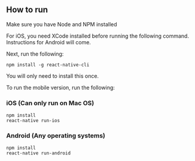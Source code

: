 ## How to run
Make sure you have Node and NPM installed

For iOS, you need XCode installed before running the following command.
Instructions for Android will come.

Next, run the following:
```
npm install -g react-native-cli
```

You will only need to install this once.

To run the mobile version, run the following:

### iOS (Can only run on Mac OS)

```
npm install
react-native run-ios
```

### Android (Any operating systems)

```
npm install
react-native run-android
```
